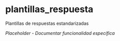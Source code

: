 # plantillas_respuesta

Plantillas de respuestas estandarizadas

*Placeholder - Documentar funcionalidad específica*
